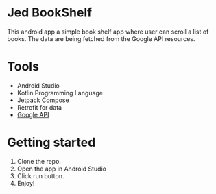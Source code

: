 # Jed BookShelf

This android app a simple book shelf app where user can scroll a list of books. The data are being
fetched from the Google API resources.

# Tools

* Android Studio
* Kotlin Programming Language
* Jetpack Compose
* Retrofit for data
* [Google API](https://developers.google.com/books/docs/v1/using#PerformingSearch)

# Getting started

1. Clone the repo.
2. Open the app in Android Studio
3. Click run button.
4. Enjoy!
